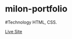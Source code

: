 # milon-portfolio

#Technology
HTML, CSS.

<a href="https://milonjpi.github.io/milon-portfolio/index.html">Live Site</a>
